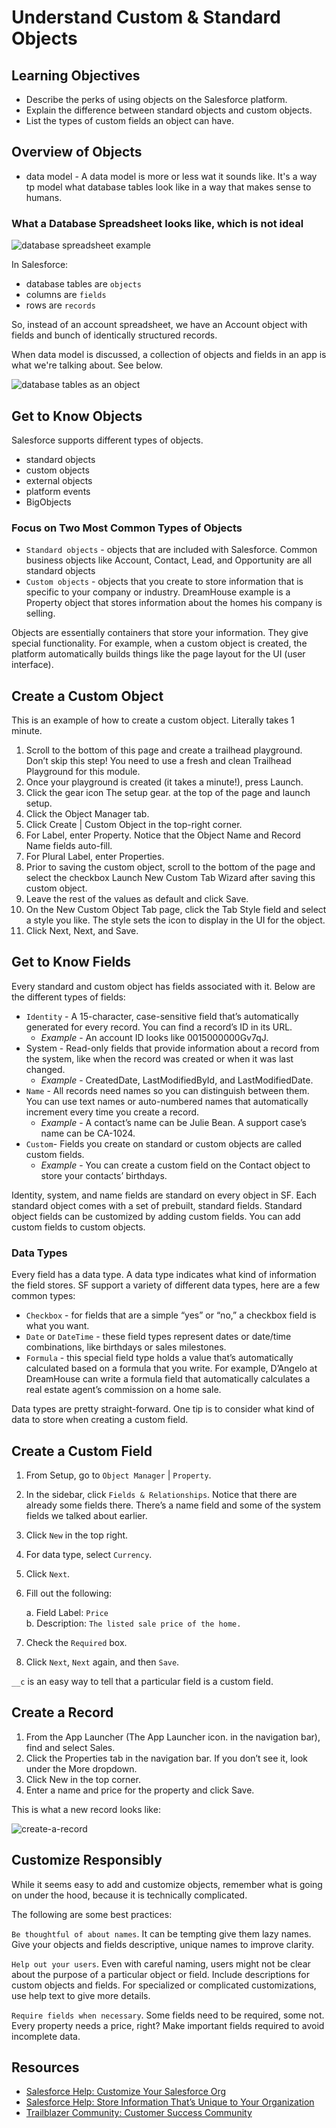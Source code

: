# Understand Custom & Standard Objects

## Learning Objectives

- Describe the perks of using objects on the Salesforce platform.
- Explain the difference between standard objects and custom objects.
- List the types of custom fields an object can have.

## Overview of Objects

- data model - A data model is more or less wat it sounds like. It's a way tp model what database tables look like in a way that makes sense to humans.

### What a Database Spreadsheet looks like, which is not ideal

![database spreadsheet example](/assets/database-spreadsheet.png)

In Salesforce:

- database tables are `objects`
- columns are `fields`
- rows are `records`

So, instead of an account spreadsheet, we have an Account object with fields and bunch of identically structured records.

When data model is discussed, a collection of objects and fields in an app is what we're talking about. See below.

![database tables as an object](/assets/database-table-as-an-object.png)

## Get to Know Objects

Salesforce supports different types of objects.

- standard objects
- custom objects
- external objects
- platform events
- BigObjects

### Focus on Two Most Common Types of Objects

- `Standard objects` - objects that are included with Salesforce. Common business objects like Account, Contact, Lead, and Opportunity are all standard objects
- `Custom objects` - objects that you create to store information that is specific to your company or industry. DreamHouse example is a Property object that stores information about the homes his company is selling.

Objects are essentially containers that store your information. They give special functionality. For example, when a custom object is created, the platform automatically builds things like the page layout for the UI (user interface).

## Create a Custom Object

This is an example of how to create a custom object. Literally takes 1 minute.

1. Scroll to the bottom of this page and create a trailhead playground. Don’t skip this step! You need to use a fresh and clean Trailhead Playground for this module.
2. Once your playground is created (it takes a minute!), press Launch.
3. Click the gear icon The setup gear. at the top of the page and launch setup.
4. Click the Object Manager tab.
5. Click Create | Custom Object in the top-right corner.
6. For Label, enter Property. Notice that the Object Name and Record Name fields auto-fill.
7. For Plural Label, enter Properties.
8. Prior to saving the custom object, scroll to the bottom of the page and select the checkbox Launch New Custom Tab Wizard after saving this custom object.
9. Leave the rest of the values as default and click Save.
10. On the New Custom Object Tab page, click the Tab Style field and select a style you like. The style sets the icon to display in the UI for the object.
11. Click Next, Next, and Save.

## Get to Know Fields

Every standard and custom object has fields associated with it. Below are the different types of fields:

- `Identity` - A 15-character, case-sensitive field that’s automatically generated for every record. You can find a record’s ID in its URL.
  - *Example* - An account ID looks like 0015000000Gv7qJ.
- System - Read-only fields that provide information about a record from the system, like when the record was created or when it was last changed.
  - *Example* - CreatedDate, LastModifiedById, and LastModifiedDate.
- `Name` - All records need names so you can distinguish between them. You can use text names or auto-numbered names that automatically increment every time you create a record.
  - *Example* - A contact’s name can be Julie Bean. A support case’s name can be CA-1024.
- `Custom`- Fields you create on standard or custom objects are called custom fields.
  - *Example* - You can create a custom field on the Contact object to store your contacts’ birthdays.

Identity, system, and name fields are standard on every object in SF. Each standard object comes with a set of prebuilt, standard fields. Standard object fields can be customized by adding custom fields. You can add custom fields to custom objects.

### Data Types

Every field has a data type. A data type indicates what kind of information the field stores. SF support a variety of different data types, here are a few common types:

- `Checkbox` - for fields that are a simple “yes” or “no,” a checkbox field is what you want.
- `Date` or `DateTime` - these field types represent dates or date/time combinations, like birthdays or sales milestones.
- `Formula` - this special field type holds a value that’s automatically calculated based on a formula that you write. For example, D’Angelo at DreamHouse can write a formula field that automatically calculates a real estate agent’s commission on a home sale.

Data types are pretty straight-forward. One tip is to consider what kind of data to store when creating a custom field.

## Create a Custom Field

1. From Setup, go to `Object Manager` | `Property`.
2. In the sidebar, click `Fields & Relationships`. Notice that there are already some fields there. There’s a name field and some of the system fields we talked about earlier.
3. Click `New` in the top right.
4. For data type, select `Currency`.
5. Click `Next`.
6. Fill out the following:

    a. Field Label: `Price`\
    b. Description: `The listed sale price of the home.`

7. Check the `Required` box.
8. Click `Next`, `Next` again, and then `Save`.

`__c` is an easy way to tell that a particular field is a custom field.

## Create a Record

1. From the App Launcher (The App Launcher icon. in the navigation bar), find and select Sales.
2. Click the Properties tab in the navigation bar. If you don’t see it, look under the More dropdown.
3. Click New in the top corner.
4. Enter a name and price for the property and click Save.

This is what a new record looks like:

![create-a-record](/assets/create-a-record.png)

## Customize Responsibly

While it seems easy to add and customize objects, remember what is going on under the hood, because it is technically complicated.

The following are some best practices:

`Be thoughtful of about names`. It can be tempting give them lazy names. Give your objects and fields descriptive, unique names to improve clarity.

`Help out your users`. Even with careful naming, users might not be clear about the purpose of a particular object or field. Include descriptions for custom objects and fields. For specialized or complicated customizations, use help text to give more details.

`Require fields when necessary`. Some fields need to be required, some not. Every property needs a price, right? Make important fields required to avoid incomplete data.

## Resources

- [Salesforce Help: Customize Your Salesforce Org](https://help.salesforce.com/articleView?id=customize_overview.htm&language=en_US)
- [Salesforce Help: Store Information That’s Unique to Your Organization](https://help.salesforce.com/articleView?id=dev_object_def.htm&language=en_US)
- [Trailblazer Community: Customer Success Community](https://trailblazers.salesforce.com/_ui/core/chatter/groups/GroupProfilePage?g=0F9300000001p8wCAA)
